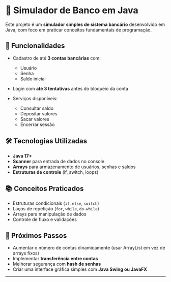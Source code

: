 # 🏦 Simulador de Banco em Java

Este projeto é um **simulador simples de sistema bancário** desenvolvido em Java, com foco em praticar conceitos fundamentais de programação.

## 🚀 Funcionalidades

- Cadastro de até **3 contas bancárias** com:
  - Usuário
  - Senha
  - Saldo inicial

- Login com **até 3 tentativas** antes do bloqueio da conta
- Serviços disponíveis:
  - Consultar saldo
  - Depositar valores
  - Sacar valores
  - Encerrar sessão

## 🛠️ Tecnologias Utilizadas

- **Java 17+**
- **Scanner** para entrada de dados no console
- **Arrays** para armazenamento de usuários, senhas e saldos
- **Estruturas de controle** (if, switch, loops)

## 📚 Conceitos Praticados

- Estruturas condicionais (`if`, `else`, `switch`)
- Laços de repetição (`for`, `while`, `do-while`)
- Arrays para manipulação de dados
- Controle de fluxo e validações

## 🔮 Próximos Passos

- Aumentar o número de contas dinamicamente (usar ArrayList em vez de arrays fixos)
- Implementar **transferência entre contas**
- Melhorar segurança com **hash de senhas**
- Criar uma interface gráfica simples com **Java Swing ou JavaFX**

---
